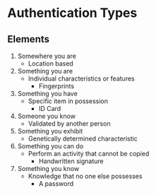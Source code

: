 # Authentication Types

## Elements

1. Somewhere you are
   - Location based
2. Something you are
   - Individual characteristics or features
     - Fingerprints
3. Something you have
   - Specific item in possession
     - ID Card
4. Someone you know 
   - Validated by another person
5. Something you exhibit
   - Genetically determined characteristic
6. Something you can do
   - Perform an activity that cannot be copied
     - Handwritten signature
7. Something you know
   - Knowledge that no one else possesses
     - A password
